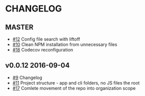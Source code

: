 CHANGELOG
=========

MASTER
------

* [#12](https://github.com/imconfly/imconfly/issues/12) Config file search with liftoff
* [#10](https://github.com/imconfly/imconfly/issues/10) Clean NPM installation from unnecessary files
* [#18](https://github.com/imconfly/imconfly/issues/18) Codecov reconfiguration

v0.0.12 2016-09-04
------------------

* [#9](https://github.com/imconfly/imconfly/issues/9) Changelog
* [#11](https://github.com/imconfly/imconfly/issues/11) Project structure - app and cli folders, no JS files the root 
* [#17](https://github.com/imconfly/imconfly/issues/17) Comlete movement of the repo into organization scope
